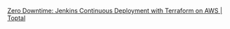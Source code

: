 
[Zero Downtime: Jenkins Continuous Deployment with Terraform on AWS | Toptal](https://www.toptal.com/devops/terraform-jenkins-continuous-deployment)
